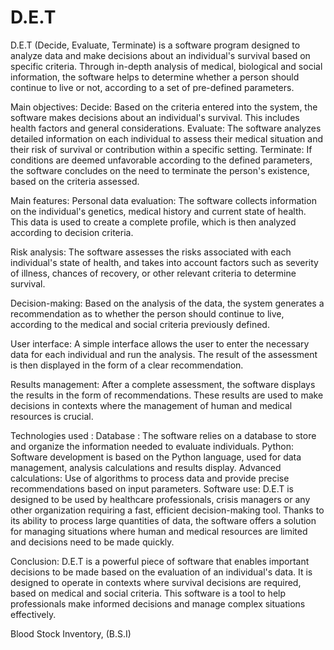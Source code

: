 # D.E.T

D.E.T (Decide, Evaluate, Terminate) is a software program designed to analyze data and make decisions about an individual's survival based on specific criteria. Through in-depth analysis of medical, biological and social information, the software helps to determine whether a person should continue to live or not, according to a set of pre-defined parameters.

Main objectives:
Decide: Based on the criteria entered into the system, the software makes decisions about an individual's survival. This includes health factors and general considerations.
Evaluate: The software analyzes detailed information on each individual to assess their medical situation and their risk of survival or contribution within a specific setting.
Terminate: If conditions are deemed unfavorable according to the defined parameters, the software concludes on the need to terminate the person's existence, based on the criteria assessed.

Main features:
Personal data evaluation: The software collects information on the individual's genetics, medical history and current state of health. This data is used to create a complete profile, which is then analyzed according to decision criteria.

Risk analysis: The software assesses the risks associated with each individual's state of health, and takes into account factors such as severity of illness, chances of recovery, or other relevant criteria to determine survival.

Decision-making: Based on the analysis of the data, the system generates a recommendation as to whether the person should continue to live, according to the medical and social criteria previously defined.

User interface: A simple interface allows the user to enter the necessary data for each individual and run the analysis. The result of the assessment is then displayed in the form of a clear recommendation.

Results management: After a complete assessment, the software displays the results in the form of recommendations. These results are used to make decisions in contexts where the management of human and medical resources is crucial.

Technologies used :
Database : The software relies on a database to store and organize the information needed to evaluate individuals.
Python: Software development is based on the Python language, used for data management, analysis calculations and results display.
Advanced calculations: Use of algorithms to process data and provide precise recommendations based on input parameters.
Software use:
D.E.T is designed to be used by healthcare professionals, crisis managers or any other organization requiring a fast, efficient decision-making tool. Thanks to its ability to process large quantities of data, the software offers a solution for managing situations where human and medical resources are limited and decisions need to be made quickly.

Conclusion:
D.E.T is a powerful piece of software that enables important decisions to be made based on the evaluation of an individual's data. It is designed to operate in contexts where survival decisions are required, based on medical and social criteria. This software is a tool to help professionals make informed decisions and manage complex situations effectively.



Blood Stock Inventory, (B.S.I)